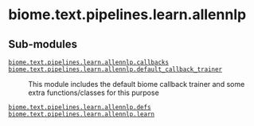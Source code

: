 # biome.text.pipelines.learn.allennlp <Badge text="Module"/>
<h2 class="section-title" id="header-submodules">Sub-modules</h2>
<dl>
<dt><code class="name"><a title="biome.text.pipelines.learn.allennlp.callbacks" href="callbacks/index.html">biome.text.pipelines.learn.allennlp.callbacks</a></code></dt>
<dd>
<div class="desc"></div>
</dd>
<dt><code class="name"><a title="biome.text.pipelines.learn.allennlp.default_callback_trainer" href="default_callback_trainer.html">biome.text.pipelines.learn.allennlp.default_callback_trainer</a></code></dt>
<dd>
<div class="desc"><p>This module includes the default biome callback trainer and some extra functions/classes for this purpose</p></div>
</dd>
<dt><code class="name"><a title="biome.text.pipelines.learn.allennlp.defs" href="defs.html">biome.text.pipelines.learn.allennlp.defs</a></code></dt>
<dd>
<div class="desc"></div>
</dd>
<dt><code class="name"><a title="biome.text.pipelines.learn.allennlp.learn" href="learn.html">biome.text.pipelines.learn.allennlp.learn</a></code></dt>
<dd>
<div class="desc"></div>
</dd>
</dl>